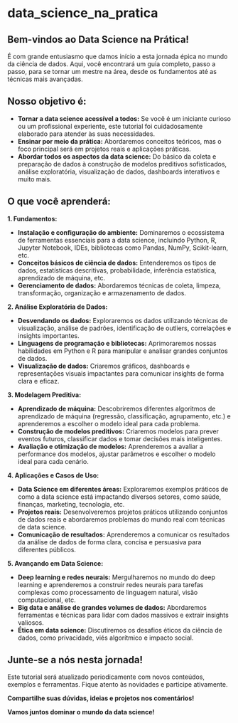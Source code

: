 # data_science_na_pratica

## Bem-vindos ao Data Science na Prática!

É com grande entusiasmo que damos início a esta jornada épica no mundo da ciência de dados. Aqui, você encontrará um guia completo, passo a passo, para se tornar um mestre na área, desde os fundamentos até as técnicas mais avançadas.

## Nosso objetivo é:

* **Tornar a data science acessível a todos:** Se você é um iniciante curioso ou um profissional experiente, este tutorial foi cuidadosamente elaborado para atender às suas necessidades.
* **Ensinar por meio da prática:** Abordaremos conceitos teóricos, mas o foco principal será em projetos reais e aplicações práticas.
* **Abordar todos os aspectos da data science:**  Do básico da coleta e preparação de dados à construção de modelos preditivos sofisticados, análise exploratória, visualização de dados, dashboards interativos e muito mais.

## O que você aprenderá:

**1. Fundamentos:**

* **Instalação e configuração do ambiente:**  Dominaremos o ecossistema de ferramentas essenciais para a data science, incluindo Python, R, Jupyter Notebook, IDEs, bibliotecas como Pandas, NumPy, Scikit-learn, etc.
* **Conceitos básicos de ciência de dados:**  Entenderemos os tipos de dados, estatísticas descritivas, probabilidade, inferência estatística, aprendizado de máquina, etc.
* **Gerenciamento de dados:**  Abordaremos técnicas de coleta, limpeza, transformação, organização e armazenamento de dados.

**2. Análise Exploratória de Dados:**

* **Desvendando os dados:** Exploraremos os dados utilizando técnicas de visualização, análise de padrões, identificação de outliers, correlações e insights importantes.
* **Linguagens de programação e bibliotecas:** Aprimoraremos nossas habilidades em Python e R para manipular e analisar grandes conjuntos de dados.
* **Visualização de dados:** Criaremos gráficos, dashboards e representações visuais impactantes para comunicar insights de forma clara e eficaz.

**3. Modelagem Preditiva:**

* **Aprendizado de máquina:** Descobriremos diferentes algoritmos de aprendizado de máquina (regressão, classificação, agrupamento, etc.) e aprenderemos a escolher o modelo ideal para cada problema.
* **Construção de modelos preditivos:** Criaremos modelos para prever eventos futuros, classificar dados e tomar decisões mais inteligentes.
* **Avaliação e otimização de modelos:** Aprenderemos a avaliar a performance dos modelos, ajustar parâmetros e escolher o modelo ideal para cada cenário.

**4. Aplicações e Casos de Uso:**

* **Data Science em diferentes áreas:** Exploraremos exemplos práticos de como a data science está impactando diversos setores, como saúde, finanças, marketing, tecnologia, etc.
* **Projetos reais:** Desenvolveremos projetos práticos utilizando conjuntos de dados reais e abordaremos problemas do mundo real com técnicas de data science.
* **Comunicação de resultados:** Aprenderemos a comunicar os resultados da análise de dados de forma clara, concisa e persuasiva para diferentes públicos.

**5. Avançando em Data Science:**

* **Deep learning e redes neurais:** Mergulharemos no mundo do deep learning e aprenderemos a construir redes neurais para tarefas complexas como processamento de linguagem natural, visão computacional, etc.
* **Big data e análise de grandes volumes de dados:** Abordaremos ferramentas e técnicas para lidar com dados massivos e extrair insights valiosos.
* **Ética em data science:** Discutiremos os desafios éticos da ciência de dados, como privacidade, viés algorítmico e impacto social.

## Junte-se a nós nesta jornada!

Este tutorial será atualizado periodicamente com novos conteúdos, exemplos e ferramentas. Fique atento às novidades e participe ativamente. 

**Compartilhe suas dúvidas, ideias e projetos nos comentários!**

**Vamos juntos dominar o mundo da data science!**
